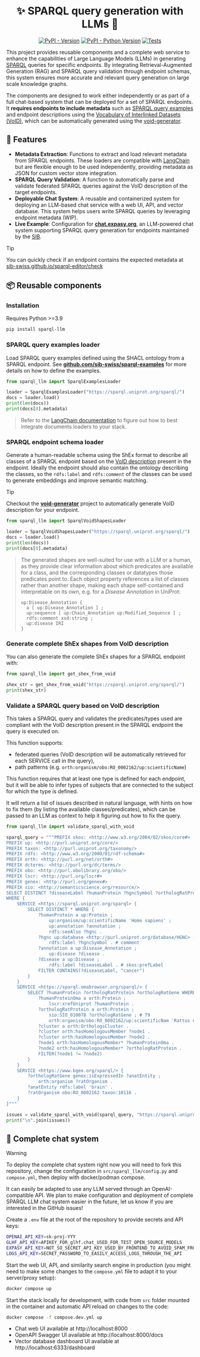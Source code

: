 <div align="center">

# ✨ SPARQL query generation with LLMs 🦜

[![PyPI - Version](https://img.shields.io/pypi/v/sparql-llm.svg?logo=pypi&label=PyPI&logoColor=silver)](https://pypi.org/project/sparql-llm/)
[![PyPI - Python Version](https://img.shields.io/pypi/pyversions/sparql-llm.svg?logo=python&label=Python&logoColor=silver)](https://pypi.org/project/sparql-llm/)
[![Tests](https://github.com/sib-swiss/sparql-llm/actions/workflows/test.yml/badge.svg)](https://github.com/sib-swiss/sparql-llm/actions/workflows/test.yml)

</div>

This project provides reusable components and a complete web service to enhance the capabilities of Large Language Models (LLMs) in generating [SPARQL](https://www.w3.org/TR/sparql11-overview/) queries for specific endpoints. By integrating Retrieval-Augmented Generation (RAG) and SPARQL query validation through endpoint schemas, this system ensures more accurate and relevant query generation on large scale knowledge graphs.

The components are designed to work either independently or as part of a full chat-based system that can be deployed for a set of SPARQL endpoints. It **requires endpoints to include metadata** such as [SPARQL query examples](https://github.com/sib-swiss/sparql-examples) and endpoint descriptions using the [Vocabulary of Interlinked Datasets (VoID)](https://www.w3.org/TR/void/), which can be automatically generated using the [void-generator](https://github.com/JervenBolleman/void-generator).

## 🌈 Features

- **Metadata Extraction**: Functions to extract and load relevant metadata from SPARQL endpoints. These loaders are compatible with [LangChain](https://python.langchain.com) but are flexible enough to be used independently, providing metadata as JSON for custom vector store integration.
- **SPARQL Query Validation**: A function to automatically parse and validate federated SPARQL queries against the VoID description of the target endpoints.
- **Deployable Chat System**: A reusable and containerized system for deploying an LLM-based chat service with a web UI, API, and vector database. This system helps users write SPARQL queries by leveraging endpoint metadata (WIP).
- **Live Example**: Configuration for **[chat.expasy.org](https://chat.expasy.org)**, an LLM-powered chat system supporting SPARQL query generation for endpoints maintained by the [SIB](https://www.sib.swiss/).

> [!TIP]
>
> You can quickly check if an endpoint contains the expected metadata at [sib-swiss.github.io/sparql-editor/check](https://sib-swiss.github.io/sparql-editor/check)

## 📦️ Reusable components

### Installation

Requires Python >=3.9

```bash
pip install sparql-llm
```

### SPARQL query examples loader

Load SPARQL query examples defined using the SHACL ontology from a SPARQL endpoint. See **[github.com/sib-swiss/sparql-examples](https://github.com/sib-swiss/sparql-examples)** for more details on how to define the examples.

```python
from sparql_llm import SparqlExamplesLoader

loader = SparqlExamplesLoader("https://sparql.uniprot.org/sparql/")
docs = loader.load()
print(len(docs))
print(docs[0].metadata)
```

> Refer to the [LangChain documentation](https://python.langchain.com/v0.2/docs/) to figure out how to best integrate documents loaders to your stack.

### SPARQL endpoint schema loader

Generate a human-readable schema using the ShEx format to describe all classes of a SPARQL endpoint based on the [VoID description](https://www.w3.org/TR/void/) present in the endpoint. Ideally the endpoint should also contain the ontology describing the classes, so the `rdfs:label` and `rdfs:comment` of the classes can be used to generate embeddings and improve semantic matching.

> [!TIP]
>
> Checkout the **[void-generator](https://github.com/JervenBolleman/void-generator)** project to automatically generate VoID description for your endpoint.

```python
from sparql_llm import SparqlVoidShapesLoader

loader = SparqlVoidShapesLoader("https://sparql.uniprot.org/sparql/")
docs = loader.load()
print(len(docs))
print(docs[0].metadata)
```

> The generated shapes are well-suited for use with a LLM or a human, as they provide clear information about which predicates are available for a class, and the corresponding classes or datatypes those predicates point to. Each object property references a list of classes rather than another shape, making each shape self-contained and interpretable on its own, e.g. for a *Disease Annotation* in UniProt:
>
> ```turtle
> up:Disease_Annotation {
>   a [ up:Disease_Annotation ] ;
>   up:sequence [ up:Chain_Annotation up:Modified_Sequence ] ;
>   rdfs:comment xsd:string ;
>   up:disease IRI
> }
> ```

### Generate complete ShEx shapes from VoID description

You can also generate the complete ShEx shapes for a SPARQL endpoint with:

```python
from sparql_llm import get_shex_from_void

shex_str = get_shex_from_void("https://sparql.uniprot.org/sparql/")
print(shex_str)
```

### Validate a SPARQL query based on VoID description

This takes a SPARQL query and validates the predicates/types used are compliant with the VoID description present in the SPARQL endpoint the query is executed on.

This function supports:

* federated queries (VoID description will be automatically retrieved for each SERVICE call in the query),
* path patterns (e.g. `orth:organism/obo:RO_0002162/up:scientificName`)

This function requires that at least one type is defined for each endpoint, but it will be able to infer types of subjects that are connected to the subject for which the type is defined.

It will return a list of issues described in natural language, with hints on how to fix them (by listing the available classes/predicates), which can be passed to an LLM as context to help it figuring out how to fix the query.

```python
from sparql_llm import validate_sparql_with_void

sparql_query = """PREFIX skos: <http://www.w3.org/2004/02/skos/core#>
PREFIX up: <http://purl.uniprot.org/core/>
PREFIX taxon: <http://purl.uniprot.org/taxonomy/>
PREFIX rdfs: <http://www.w3.org/2000/01/rdf-schema#>
PREFIX orth: <http://purl.org/net/orth#>
PREFIX dcterms: <http://purl.org/dc/terms/>
PREFIX obo: <http://purl.obolibrary.org/obo/>
PREFIX lscr: <http://purl.org/lscr#>
PREFIX genex: <http://purl.org/genex#>
PREFIX sio: <http://semanticscience.org/resource/>
SELECT DISTINCT ?diseaseLabel ?humanProtein ?hgncSymbol ?orthologRatProtein ?orthologRatGene
WHERE {
    SERVICE <https://sparql.uniprot.org/sparql> {
        SELECT DISTINCT * WHERE {
            ?humanProtein a up:Protein ;
                up:organism/up:scientificName 'Homo sapiens' ;
                up:annotation ?annotation ;
                rdfs:seeAlso ?hgnc .
            ?hgnc up:database <http://purl.uniprot.org/database/HGNC> ;
                rdfs:label ?hgncSymbol . # comment
            ?annotation a up:Disease_Annotation ;
                up:disease ?disease .
            ?disease a up:Disease ;
                rdfs:label ?diseaseLabel . # skos:prefLabel
            FILTER CONTAINS(?diseaseLabel, "cancer")
        }
    }
    SERVICE <https://sparql.omabrowser.org/sparql/> {
        SELECT ?humanProtein ?orthologRatProtein ?orthologRatGene WHERE {
            ?humanProteinOma a orth:Protein ;
                lscr:xrefUniprot ?humanProtein .
            ?orthologRatProtein a orth:Protein ;
                sio:SIO_010078 ?orthologRatGene ; # 79
                orth:organism/obo:RO_0002162/up:scientificNam 'Rattus norvegicus' .
            ?cluster a orth:OrthologsCluster .
            ?cluster orth:hasHomologousMember ?node1 .
            ?cluster orth:hasHomologousMember ?node2 .
            ?node1 orth:hasHomologousMember* ?humanProteinOma .
            ?node2 orth:hasHomologousMember* ?orthologRatProtein .
            FILTER(?node1 != ?node2)
        }
    }
    SERVICE <https://www.bgee.org/sparql/> {
        ?orthologRatGene genex:isExpressedIn ?anatEntity ;
            orth:organism ?ratOrganism .
        ?anatEntity rdfs:label 'brain' .
        ?ratOrganism obo:RO_0002162 taxon:10116 .
    }
}"""

issues = validate_sparql_with_void(sparql_query, "https://sparql.uniprot.org/sparql/")
print("\n".join(issues))
```

## 🚀 Complete chat system

> [!WARNING]
>
> To deploy the complete chat system right now you will need to fork this repository, change the configuration in `src/sparql_llm/config.py` and `compose.yml`, then deploy with docker/podman compose.
>
> It can easily be adapted to use any LLM served through an OpenAI-compatible API. We plan to make configuration and deployment of complete SPARQL LLM chat system easier in the future, let us know if you are interested in the GitHub issues!

Create a `.env` file at the root of the repository to provide secrets and API keys:

```bash
OPENAI_API_KEY=sk-proj-YYY
GLHF_API_KEY=APIKEY_FOR_glhf.chat_USED_FOR_TEST_OPEN_SOURCE_MODELS
EXPASY_API_KEY=NOT_SO_SECRET_API_KEY_USED_BY_FRONTEND_TO_AVOID_SPAM_FROM_CRAWLERS
LOGS_API_KEY=SECRET_PASSWORD_TO_EASILY_ACCESS_LOGS_THROUGH_THE_API
```

Start the web UI, API, and similarity search engine in production (you might need to make some changes to the `compose.yml` file to adapt it to your server/proxy setup):

```bash
docker compose up
```

Start the stack locally for development, with code from `src` folder mounted in the container and automatic API reload on changes to the code:

```bash
docker compose -f compose.dev.yml up
```

* Chat web UI available at http://localhost:8000
* OpenAPI Swagger UI available at http://localhost:8000/docs
* Vector database dashboard UI available at http://localhost:6333/dashboard
